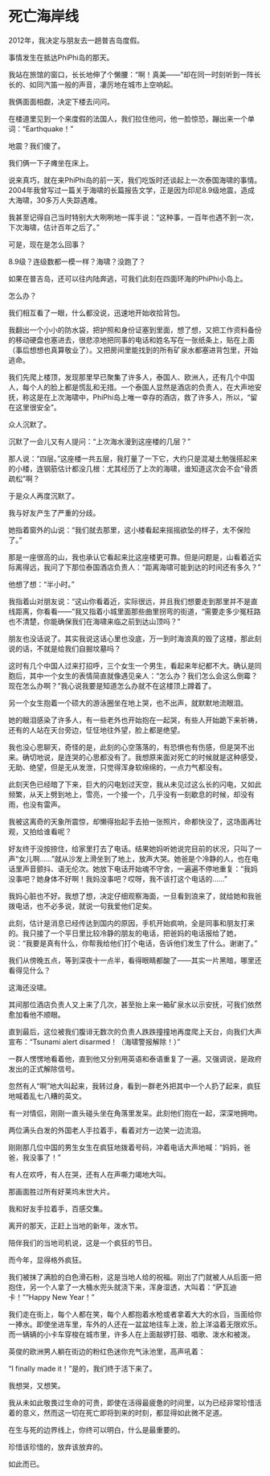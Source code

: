# 死亡海岸线

2012年，我决定与朋友去一趟普吉岛度假。 

事情发生在抵达PhiPhi岛的那天。 

我站在旅馆的窗口，长长地伸了个懒腰：“啊！真美——”却在同一时刻听到一阵长长的、如同汽笛一般的声音，凄厉地在城市上空响起。 

我俩面面相觑，决定下楼去问问。 

在楼道里见到一个来度假的法国人，我们拉住他问，他一脸惊恐，蹦出来一个单词：“Earthquake！” 

地震？我们傻了。 

我们俩一下子瘫坐在床上。 

说来真巧，就在来PhiPhi岛的前一天，我们吃饭时还谈起上一次泰国海啸的事情。2004年我曾写过一篇关于海啸的长篇报告文学，正是因为印尼8.9级地震，造成大海啸，30多万人失踪遇难。 

我甚至记得自己当时特别大大咧咧地一挥手说：“这种事，一百年也遇不到一次，下次海啸，估计百年之后了。” 

可是，现在是怎么回事？ 

8.9级？连级数都一模一样？海啸？没跑了？ 

如果在普吉岛，还可以往内陆奔逃，可我们此刻在四面环海的PhiPhi小岛上。 

怎么办？ 

我们相互看了一眼，什么都没说，迅速地开始收拾背包。 

我翻出一个小小的防水袋，把护照和身份证塞到里面，想了想，又把工作资料备份的移动硬盘也塞进去，很悲凉地把同事的电话和姓名写在一张纸条上，贴在上面（事后想想也真算敬业了）。又把房间里能找到的所有矿泉水都塞进背包里，开始逃命。 

我们先爬上楼顶，发现那里早已聚集了许多人，泰国人、欧洲人，还有几个中国人，每个人的脸上都是慌乱和无措。一个泰国人显然是酒店的负责人，在大声地安抚，称这是在上次海啸中，PhiPhi岛上唯一幸存的酒店，救了许多人，所以，“留在这里很安全”。 

众人沉默了。 

沉默了一会儿又有人提问：“上次海水漫到这座楼的几层？” 

那人说：“四层。”这座楼一共五层，我打量了一下它，大约只是混凝土勉强搭起来的小楼，连钢筋估计都没几根：尤其经历了上次的海啸，谁知道这次会不会“骨质疏松”啊？ 

于是众人再度沉默了。 

我与好友产生了严重的分歧。 

她指着窗外的山说：“我们就去那里，这小楼看起来摇摇欲坠的样子，太不保险了。” 

那是一座很高的山，我也承认它看起来比这座楼更可靠。但是问题是，山看着近实际离得远，我问了下那位泰国酒店负责人：“距离海啸可能到达的时间还有多久？” 

他想了想：“半小时。” 

我指着山对朋友说：“这山你看着近，实际很远，并且我们想要走到那里并不是直线距离，你看看——”我又指着小城里面那些曲里拐弯的街道，“需要走多少冤枉路也不清楚，你能确保我们在海啸来临之前到达山顶吗？” 

朋友也没话说了。其实我说这话心里也没底，万一到时海浪真的毁了这楼，那此刻说的话，不就是给我们自掘坟墓吗？ 

这时有几个中国人过来打招呼，三个女生一个男生，看起来年纪都不大。确认是同胞后，其中一个女生的表情简直就像遇见亲人：“怎么办？我们怎么会这么倒霉？现在怎么办啊？”我心说我要是知道怎么办就不在这楼顶上蹲着了。 

另一个女生抱着一个硕大的游泳圈坐在地上哭，也不出声，就默默地流眼泪。 

她的眼泪感染了许多人，有一些老外也开始抱在一起哭，有些人开始跪下来祈祷，还有的人站在天台旁边，怔怔地往外望，脸上都是绝望。 

我也没心思聊天，奇怪的是，此刻的心空落落的，有恐惧也有伤感，但是哭不出来。确切地说，是连哭的心思都没有了。我想原来面对死亡的时候就是这种感受，无助、绝望，但是无从发泄，只觉得浑身软绵绵的，一点力气都没有。 

此刻天色已经暗了下来，巨大的闪电划过天空，我从未见过这么长的闪电，又如此频繁，从天上劈到地上，雪亮，一个接一个，几乎没有一刻歇息的时候，却没有雨，也没有雷声。 

我被这离奇的天象所震惊，却懒得抬起手去拍一张照片，命都快没了，这场面再壮观，又拍给谁看呢？ 

好友终于没按捺住，给家里打去了电话。结果她妈听她说完目前的状况，只叫了一声“女儿啊……”就从沙发上滑坐到了地上，放声大哭。她爸是个冷静的人，也在电话里声音颤抖、语无伦次。她放下电话开始魂不守舍，一遍遍不停地重复：“我妈没事吧？她身体不好啊！我妈没事吧？哎呀，我不该打这个电话的……” 

我妈心脏也不好。我想了想，决定仔细观察海面，一旦看到浪来了，就给她和我爸拨电话，也不必多说，就说一句我爱他们足矣。 

此刻，估计是消息已经传达到国内的原因，手机开始疯响，全是同事和朋友打来的。我只接了一个平日里比较冷静的朋友的电话，把爸妈的电话报给了她，说：“我要是真有什么，你帮我给他们打个电话，告诉他们发生了什么。谢谢了。” 

我们从傍晚五点，等到深夜十一点半，看得眼睛都酸了——其实一片黑暗，哪里还看得见什么？ 

这海还没啸。 

其间那位酒店负责人又上来了几次，甚至抬上来一箱矿泉水以示安抚，可我们依然愈加看他不顺眼。 

直到最后，这位被我们腹诽无数次的负责人跌跌撞撞地再度爬上天台，向我们大声宣布：“Tsunami alert disarmed！（海啸警报解除！）” 

一群人愣愣地看着他，直到他又分别用英语和泰语重复了一遍。又强调说，是政府发出的正式解除信号。 

忽然有人“啊”地大叫起来，我转过身，看到一群老外把其中一个人扔了起来，疯狂地喊着乱七八糟的英文。 

有一对情侣，刚刚一直头碰头坐在角落里发呆。此刻他们抱在一起，深深地拥吻。 

两位满头白发的外国老人手拉着手，看着对方一边笑一边流泪。 

刚刚那几位中国的男生女生在疯狂地拨着号码，冲着电话大声地喊：“妈妈，爸爸，我没事了！” 

有人在欢呼，有人在哭，还有人在声嘶力竭地大叫。 

那画面胜过所有好莱坞末世大片。 

我和好友手拉着手，百感交集。 

离开的那天，正赶上当地的新年，泼水节。 

陪伴我们的当地司机说，这是一个疯狂的节日。 

而今年，显得格外疯狂。 

我们被抹了满脸的白色滑石粉，这是当地人给的祝福。刚出了门就被人从后面一把抱住，另一个人拿了一大桶水兜头就浇下来，浑身湿透，大叫着：“萨瓦迪卡！”“Happy New Year！” 

我们走在街上，每个人都在笑，每个人都抱着水枪或者拿着大大的水舀，当面给你一捧水。即使坐进车里，车外的人还在一盆盆地往车上泼，脸上洋溢着无限欢乐。而一辆辆的小卡车穿梭在城市里，许多人在上面敲锣打鼓、唱歌、泼水和被泼。 

英俊的欧洲男人躺在街边的粉红色迷你充气泳池里，高声吼着： 

“I finally made it！”是的，我们终于活下来了。 

我想哭，又想笑。 

我从未如此敬畏过生命的可贵，即使在活得最疲惫的时间里，以为已经非常珍惜活着的意义，然而这一切在死亡即将到来的时刻，都显得如此微不足道。 

在生与死的边界线上，你终可以明白，什么是最重要的。 

珍惜该珍惜的，放弃该放弃的。 

如此而已。